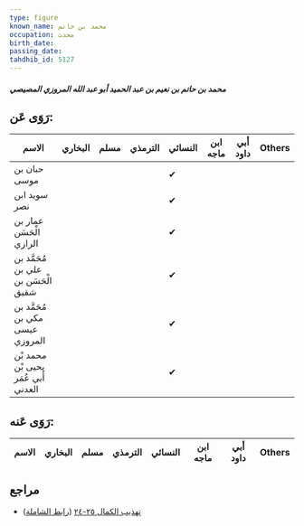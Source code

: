 ```yaml
---
type: figure
known_name: محمد بن حاتم
occupation: محدث
birth_date:
passing_date:
tahdhib_id: 5127
---
```

##### محمد بن حاتم بن نعيم بن عبد الحميد أبو عبد الله المروزي المصيصي

## رَوَى عَن:
| الاسم                               | البخاري | مسلم | الترمذي | النسائي | ابن ماجه | أبي داود | Others |
| ----------------------------------- | ------- | ---- | ------- | ------- | -------- | -------- | ------ |
| حبان بن موسى                        |         |      |         | ✔       |          |          |        |
| سويد ابن نصر                        |         |      |         | ✔       |          |          |        |
| عمار بن الْحَسَن الرازي             |         |      |         | ✔       |          |          |        |
| مُحَمَّد بن علي بن الْحَسَن بن شقيق |         |      |         | ✔       |          |          |        |
| مُحَمَّد بن مكي بن عيسى المروزي     |         |      |         | ✔       |          |          |        |
| محمد بْن يحيى بْن أَبي عُمَر العدني |         |      |         | ✔       |          |          |        |
## رَوَى عَنه:
| الاسم | البخاري | مسلم | الترمذي | النسائي | ابن ماجه | أبي داود | Others |
| ----- | ------- | ---- | ------- | ------- | -------- | -------- | ------ |
## مراجع
- [تهذيب الكمال ٢٥-٢٤](obsidian://open?vault=Tahdhib-al-Kamal&file=Figures/٥١٢٧-محمد%20بن%20حاتم%20بن%20نعيم%20بن%20عبد%20الحميد%20أبو%20عبد%20الله%20المروزي%20المصيصي) ([رابط الشاملة](https://shamela.ws/book/3722/13117))